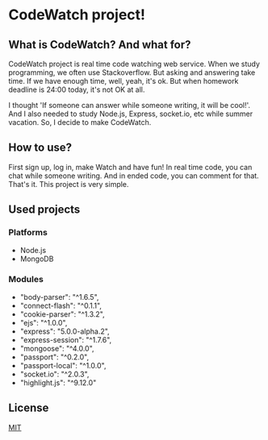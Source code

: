 # CodeWatch project!

## What is CodeWatch? And what for?

CodeWatch project is real time code watching web service. When we study
programming, we often use Stackoverflow. But asking and answering take time. If
we have enough time, well, yeah, it's ok. But when homework deadline is 24:00
today, it's not OK at all.

I thought 'If someone can answer while someone writing, it will be cool!'. And I
also needed to study Node.js, Express, socket.io, etc while summer vacation. So,
I decide to make CodeWatch.

## How to use?

First sign up, log in, make Watch and have fun! In real time code, you can chat
while someone writing. And in ended code, you can comment for that. That's
it. This project is very simple.

## Used projects

### Platforms

- Node.js
- MongoDB

### Modules

- "body-parser": "^1.6.5",
- "connect-flash": "^0.1.1",
- "cookie-parser": "^1.3.2",
- "ejs": "^1.0.0",
- "express": "5.0.0-alpha.2",
- "express-session": "^1.7.6",
- "mongoose": "^4.0.0",
- "passport": "^0.2.0",
- "passport-local": "^1.0.0",
- "socket.io": "^2.0.3",
- "highlight.js": "^9.12.0"

## License

[MIT](LICENSE)
